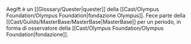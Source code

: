 Aegift è un [[Glossary/Quester|quester]] della [[Cast/Olympus Foundation/Olympus Foundation|fondazione Olympus]]. Fece parte della [[Cast/Guilds/MasterBase/MasterBase|MasterBase]] per un periodo, in forma di osservatore della [[Cast/Olympus Foundation/Olympus Foundation|fondazione]].